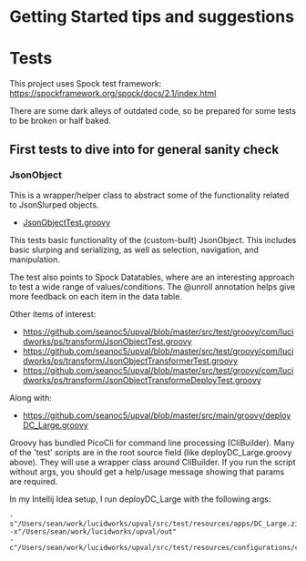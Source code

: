 # Getting Started tips and suggestions

# Tests 
This project uses Spock test framework:
https://spockframework.org/spock/docs/2.1/index.html

There are some dark alleys of outdated code, so be prepared for some tests to be broken or half baked.

## First tests to dive into for general sanity check

### JsonObject 
This is a wrapper/helper class to abstract some of the functionality related to JsonSlurped objects. 
- [JsonObjectTest.groovy](src/test/groovy/com/lucidworks/ps/transform/JsonObjectTest.groovy)

This tests basic functionality of the (custom-built) JsonObject.
This includes basic slurping and serializing, as well as selection, navigation, and manipulation.

The test also points to Spock Datatables, where are an interesting approach to test a wide range of values/conditions. The @unroll annotation helps give more feedback on each item in the data table.


Other items of interest:
- https://github.com/seanoc5/upval/blob/master/src/test/groovy/com/lucidworks/ps/transform/JsonObjectTest.groovy
- https://github.com/seanoc5/upval/blob/master/src/test/groovy/com/lucidworks/ps/transform/JsonObjectTransformerTest.groovy
- https://github.com/seanoc5/upval/blob/master/src/test/groovy/com/lucidworks/ps/transform/JsonObjectTransformeDeployTest.groovy

Along with:
- https://github.com/seanoc5/upval/blob/master/src/main/groovy/deployDC_Large.groovy

Groovy has bundled PicoCli for command line processing (CliBuilder).
Many of the 'test' scripts are in the root source field (like deployDC_Large.groovy above). They will use a wrapper class around CliBuilder. If you run the script without args, you should get a help/usage message showing that params are required.

In my Intellij Idea setup, I run deployDC_Large with the following args:
```
-s"/Users/sean/work/lucidworks/upval/src/test/resources/apps/DC_Large.zip"
-x"/Users/sean/work/lucidworks/upval/out"
-c"/Users/sean/work/lucidworks/upval/src/test/resources/configurations/configDeployDCLarge.groovy"
```
